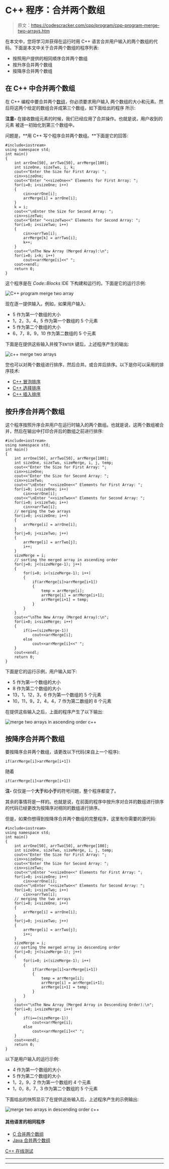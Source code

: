 # C++ 程序：合并两个数组

> 原文：<https://codescracker.com/cpp/program/cpp-program-merge-two-arrays.htm>

在本文中，您将学习并获得在运行时用 C++ 语言合并用户输入的两个数组的代码。下面是本文中关于合并两个数组的程序列表:

*   按照用户提供的相同顺序合并两个数组
*   按升序合并两个数组
*   按降序合并两个数组

## 在 C++ 中合并两个数组

在 C++ 编程中要合并两个[数组](/cpp/cpp-arrays.htm)，你必须要求用户输入 两个数组的大小和元素。然后将这两个给定的数组合并成第三个数组，如下面给出的程序 所示:

**注意-** 在接收数组元素的时候，我们已经应用了合并操作。也就是说，用户收到的元素 被逐一初始化到第三个数组中。

问题是，**用 C++ 写个程序合并两个数组。**下面是它的回答:

```
#include<iostream>
using namespace std;
int main()
{
    int arrOne[50], arrTwo[50], arrMerge[100];
	int sizeOne, sizeTwo, i, k;
    cout<<"Enter the Size for First Array: ";
    cin>>sizeOne;
    cout<<"Enter "<<sizeOne<<" Elements for First Array: ";
    for(i=0; i<sizeOne; i++)
    {
        cin>>arrOne[i];
        arrMerge[i] = arrOne[i];
    }
    k = i;
    cout<<"\nEnter the Size for Second Array: ";
    cin>>sizeTwo;
    cout<<"Enter "<<sizeTwo<<" Elements for Second Array: ";
    for(i=0; i<sizeTwo; i++)
    {
        cin>>arrTwo[i];
        arrMerge[k] = arrTwo[i];
        k++;
    }
    cout<<"\nThe New Array (Merged Array):\n";
    for(i=0; i<k; i++)
        cout<<arrMerge[i]<<" ";
    cout<<endl;
    return 0;
}
```

这个程序是在 *Code::Blocks* IDE 下构建和运行的。下面是它的运行示例:

![C++ program merge two array](img/1553181d76b8e9a9e76aeb6103a7f389.png)

现在逐一提供输入。例如，如果用户输入:

*   5 作为第一个数组的大小
*   1，2，3，4，5 作为第一个数组的 5 个元素
*   5 作为第二个数组的大小
*   6，7，8，9，10 作为第二数组的 5 个元素

下面是在提供这些输入并按下`ENTER` 键后，上述程序产生的输出:

![c++ merge two arrays](img/6218c96dcdfa9df6b6a2530a52d07602.png)

您也可以对两个数组进行排序，然后合并。或合并后排序。以下是你可以采用的排序技术:

*   [C++ 冒泡排序](/cpp/program/cpp-program-bubble-sort.htm)
*   [C++ 选择排序](/cpp/program/cpp-program-selection-sort.htm)
*   [C++ 插入排序](/cpp/program/cpp-program-Insertion-sort.htm)

## 按升序合并两个数组

这个程序按照升序合并用户在运行时输入的两个数组。也就是说，这两个数组被合并，然后在输出中打印合并后的数组之前进行排序:

```
#include<iostream>
using namespace std;
int main()
{
    int arrOne[50], arrTwo[50], arrMerge[100];
    int sizeOne, sizeTwo, sizeMerge, i, j, temp;
    cout<<"Enter the Size for First Array: ";
    cin>>sizeOne;
    cout<<"Enter the Size for Second Array: ";
    cin>>sizeTwo;
    cout<<"\nEnter "<<sizeOne<<" Elements for First Array: ";
    for(i=0; i<sizeOne; i++)
        cin>>arrOne[i];
    cout<<"\nEnter "<<sizeTwo<<" Elements for Second Array: ";
    for(i=0; i<sizeTwo; i++)
        cin>>arrTwo[i];
    // merging the two arrays
    for(i=0; i<sizeOne; i++)
    {
        arrMerge[i] = arrOne[i];
    }
    for(j=0; j<sizeTwo; j++)
    {
        arrMerge[i] = arrTwo[j];
        i++;
    }
    sizeMerge = i;
    // sorting the merged array in ascending order
    for(j=0; j<(sizeMerge-1); j++)
    {
        for(i=0; i<(sizeMerge-1); i++)
        {
            if(arrMerge[i]>arrMerge[i+1])
            {
                temp = arrMerge[i];
                arrMerge[i] = arrMerge[i+1];
                arrMerge[i+1] = temp;
            }
        }
    }
    cout<<"\nThe New Array (Merged Array):\n";
    for(i=0; i<sizeMerge; i++)
    {
        if(i==(sizeMerge-1))
            cout<<arrMerge[i];
        else
            cout<<arrMerge[i]<<" ";
    }
    cout<<endl;
    return 0;
}
```

下面是它的运行示例，用户输入如下:

*   5 作为第一个数组的大小
*   8 作为第二个数组的大小
*   13，1，12，3，6 作为第一个数组的 5 个元素
*   10，11，9，2，4，4，7 作为第二数组的 8 个元素

在提供这些输入之后，上面的程序产生了以下输出:

![merge two arrays in ascending order c++](img/d36049f3577e8fbe89179b871abaf331.png)

## 按降序合并两个数组

要按降序合并两个数组，请更改以下代码(来自上一个程序):

```
if(arrMerge[i]>arrMerge[i+1])
```

随着

```
if(arrMerge[i]<arrMerge[i+1])
```

**注-** 仅仅是一个**大于**和**小于**的符号问题，整个程序都变了。

其余的事情将是一样的。也就是说，在前面的程序中按升序对合并的数组进行排序的代码已经更改为按降序对相同的数组进行排序。

但是，如果你想得到按降序合并两个数组的完整程序，这里有你需要的源代码:

```
#include<iostream>
using namespace std;
int main()
{
    int arrOne[50], arrTwo[50], arrMerge[100];
    int sizeOne, sizeTwo, sizeMerge, i, j, temp;
    cout<<"Enter the Size for First Array: ";
    cin>>sizeOne;
    cout<<"Enter the Size for Second Array: ";
    cin>>sizeTwo;
    cout<<"\nEnter "<<sizeOne<<" Elements for First Array: ";
    for(i=0; i<sizeOne; i++)
        cin>>arrOne[i];
    cout<<"\nEnter "<<sizeTwo<<" Elements for Second Array: ";
    for(i=0; i<sizeTwo; i++)
        cin>>arrTwo[i];
    // merging the two arrays
    for(i=0; i<sizeOne; i++)
    {
        arrMerge[i] = arrOne[i];
    }
    for(j=0; j<sizeTwo; j++)
    {
        arrMerge[i] = arrTwo[j];
        i++;
    }
    sizeMerge = i;
    // sorting the merged array in descending order
    for(j=0; j<(sizeMerge-1); j++)
    {
        for(i=0; i<(sizeMerge-1); i++)
        {
            if(arrMerge[i]<arrMerge[i+1])
            {
                temp = arrMerge[i];
                arrMerge[i] = arrMerge[i+1];
                arrMerge[i+1] = temp;
            }
        }
    }
    cout<<"\nThe New Array (Merged Array in Descending Order):\n";
    for(i=0; i<sizeMerge; i++)
    {
        if(i==(sizeMerge-1))
            cout<<arrMerge[i];
        else
            cout<<arrMerge[i]<<" ";
    }
    cout<<endl;
    return 0;
}
```

以下是用户输入的运行示例:

*   4 作为第一个数组的大小
*   5 作为第二个数组的大小
*   1，2，9，2 作为第一个数组的 4 个元素
*   1，0，8，7，3 作为第二个数组的 5 个元素

下面给出的快照显示了在提供这些输入后，上述程序产生的示例输出:

![merge two arrays in descending order c++](img/a809045f75a35fea22a74c7eefa6bb58.png)

#### 其他语言的相同程序

*   [C 合并两个数组](/c/program/c-program-merge-two-arrays.htm)
*   [Java 合并两个数组](/java/program/java-program-merge-two-arrays.htm)

[C++ 在线测试](/exam/showtest.php?subid=3)

* * *

* * *